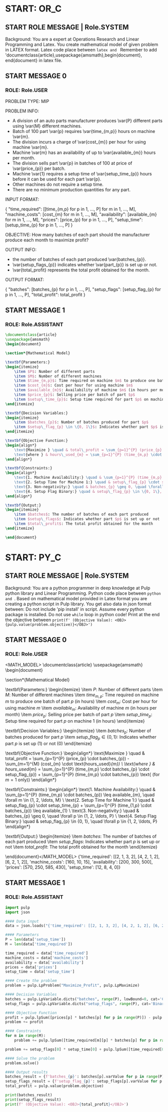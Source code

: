 # START: OR_C 
## START ROLE MESSAGE | Role.SYSTEM 
Background: You are a expert at Operations Research and Linear Programming and Latex. You create mathematical model of given problem in LATEX format. Latex code place between ```latex and ``` Remember to add 'documentclass{article},usepackage{amsmath},begin{document}, end{document} in latex file. 
## START MESSAGE 0 
### ROLE: Role.USER
<DESCRIPTION>
PROBLEM TYPE: MIP

PROBLEM INFO:

- A division of an auto parts manufacturer produces \var{P} different parts using \var{M} different machines.
- Batch of 100 part \var{p} requires \var{time_{m,p}} hours on machine \var{m}.
- The division incurs a charge of \var{cost_{m}} per hour for using machine \var{m}.
- Machine \var{m} has an availability of up to \var{available_{m}} hours per month.
- The division sells part \var{p} in batches of 100 at price of \var{price_{p}} per batch.
- Machine \var{1} requires a setup time of \var{setup_time_{p}} hours before it can be used for each part \var{p}.
- Other machines do not require a setup time.
- There are no minimum production quantities for any part.

INPUT FORMAT: 

{
    "time_required": [[time_{m,p} for p in 1, ..., P] for m in 1, ..., M],
    "machine_costs": [cost_{m} for m in 1, ..., M],
    "availability": [available_{m} for m in 1, ..., M],
    "prices": [price_{p} for p in 1, ..., P],
    "setup_time": [setup_time_{p} for p in 1, ..., P]
}

OBJECTIVE: How many batches of each part should the manufacturer produce each month to maximize profit?

OUTPUT INFO:

- the number of batches of each part produced \var{batches_{p}}.
- \var{setup_flags_{p}} indicates whether \var{part_{p}} is set up or not.
- \var{total_profit} represents the total profit obtained for the month.

OUTPUT FORMAT:

{
    "batches": [batches_{p} for p in 1, ..., P],
    "setup_flags": [setup_flag_{p} for p in 1, ..., P],
    "total_profit": total_profit
}
</DESCRIPTION>


## START MESSAGE 1 
### ROLE: Role.ASSISTANT
```latex
\documentclass{article}
\usepackage{amsmath}
\begin{document}

\section*{Mathematical Model}

\textbf{Parameters:}
\begin{itemize}
    \item $P$: Number of different parts
    \item $M$: Number of different machines
    \item $time_{m,p}$: Time required on machine $m$ to produce one batch of part $p$ (in hours)
    \item $cost_{m}$: Cost per hour for using machine $m$
    \item $available_{m}$: Availability of machine $m$ (in hours per month)
    \item $price_{p}$: Selling price per batch of part $p$
    \item $setup\_time_{p}$: Setup time required for part $p$ on machine 1 (in hours)
\end{itemize}

\textbf{Decision Variables:}
\begin{itemize}
    \item $batches_{p}$: Number of batches produced for part $p$
    \item $setup\_flag_{p} \in \{0, 1\}$: Indicates whether part $p$ is set up (1) or not (0)
\end{itemize}

\textbf{Objective Function:}
\begin{align*}
    \text{Maximize } \quad & total\_profit = \sum_{p=1}^{P} (price_{p} \cdot batches_{p}) - \sum_{m=1}^{M} (cost_{m} \cdot \text{hours\_used}_{m}) \\
    \text{where } & hours\_used_{m} = \sum_{p=1}^{P} (time_{m,p} \cdot batches_{p} \cdot setup\_flag_{p}) + \sum_{p=1}^{P} (time_{m,p} \cdot batches_{p}) \text{ (for $m=1$ only)} 
\end{align*}

\textbf{Constraints:}
\begin{align*}
    \text{1. Machine Availability:} \quad & \sum_{p=1}^{P} (time_{m,p} \cdot batches_{p}) \leq available_{m}, \quad \forall m \in \{1, 2, \ldots, M\} \\
    \text{2. Setup Time for Machine 1:} \quad & setup\_flag_{p} \cdot setup\_time_{p} + \sum_{p=1}^{P} (time_{1,p} \cdot batches_{p}) \leq available_{1} \\
    \text{3. Non-negativity:} \quad & batches_{p} \geq 0, \quad \forall p \in \{1, 2, \ldots, P\} \\
    \text{4. Setup Flag Binary:} \quad & setup\_flag_{p} \in \{0, 1\}, \quad \forall p \in \{1, 2, \ldots, P\}
\end{align*}

\textbf{Output:}
\begin{itemize}
    \item $batches$: The number of batches of each part produced
    \item $setup\_flags$: Indicates whether part $p$ is set up or not
    \item $total\_profit$: The total profit obtained for the month
\end{itemize}

\end{document}
```

# START: PY_C 
## START ROLE MESSAGE | Role.SYSTEM 
Background: You are a python programmer in deep knowledge at Pulp python library and Linear Programming. Python code place between ```python and ```. Based on mathematical model provided in Latex format you are creating a python script in Pulp library. You get also data in json format between: <DATA></DATA> Do not include 'pip install' in script. Assume every python package is installed. Do not use `while` loop in python code! Print at the end the objective between <OBJ></OBJ> `print(f' (Objective Value): <OBJ>{pulp.value(problem.objective)}</OBJ>')` 
## START MESSAGE 0 
### ROLE: Role.USER
<MATH_MODEL>
\documentclass{article}
\usepackage{amsmath}
\begin{document}

\section*{Mathematical Model}

\textbf{Parameters:}
\begin{itemize}
    \item $P$: Number of different parts
    \item $M$: Number of different machines
    \item $time_{m,p}$: Time required on machine $m$ to produce one batch of part $p$ (in hours)
    \item $cost_{m}$: Cost per hour for using machine $m$
    \item $available_{m}$: Availability of machine $m$ (in hours per month)
    \item $price_{p}$: Selling price per batch of part $p$
    \item $setup\_time_{p}$: Setup time required for part $p$ on machine 1 (in hours)
\end{itemize}

\textbf{Decision Variables:}
\begin{itemize}
    \item $batches_{p}$: Number of batches produced for part $p$
    \item $setup\_flag_{p} \in \{0, 1\}$: Indicates whether part $p$ is set up (1) or not (0)
\end{itemize}

\textbf{Objective Function:}
\begin{align*}
    \text{Maximize } \quad & total\_profit = \sum_{p=1}^{P} (price_{p} \cdot batches_{p}) - \sum_{m=1}^{M} (cost_{m} \cdot \text{hours\_used}_{m}) \\
    \text{where } & hours\_used_{m} = \sum_{p=1}^{P} (time_{m,p} \cdot batches_{p} \cdot setup\_flag_{p}) + \sum_{p=1}^{P} (time_{m,p} \cdot batches_{p}) \text{ (for $m=1$ only)} 
\end{align*}

\textbf{Constraints:}
\begin{align*}
    \text{1. Machine Availability:} \quad & \sum_{p=1}^{P} (time_{m,p} \cdot batches_{p}) \leq available_{m}, \quad \forall m \in \{1, 2, \ldots, M\} \\
    \text{2. Setup Time for Machine 1:} \quad & setup\_flag_{p} \cdot setup\_time_{p} + \sum_{p=1}^{P} (time_{1,p} \cdot batches_{p}) \leq available_{1} \\
    \text{3. Non-negativity:} \quad & batches_{p} \geq 0, \quad \forall p \in \{1, 2, \ldots, P\} \\
    \text{4. Setup Flag Binary:} \quad & setup\_flag_{p} \in \{0, 1\}, \quad \forall p \in \{1, 2, \ldots, P\}
\end{align*}

\textbf{Output:}
\begin{itemize}
    \item $batches$: The number of batches of each part produced
    \item $setup\_flags$: Indicates whether part $p$ is set up or not
    \item $total\_profit$: The total profit obtained for the month
\end{itemize}

\end{document}</MATH_MODEL>
<DATA>
{'time_required': [[2, 1, 3, 2], [4, 2, 1, 2], [6, 2, 1, 2]], 'machine_costs': [160, 10, 15], 'availability': [200, 300, 500], 'prices': [570, 250, 585, 430], 'setup_time': [12, 8, 4, 0]}</DATA>


## START MESSAGE 1 
### ROLE: Role.ASSISTANT
```python
import pulp
import json

#### Data input
data = json.loads("{'time_required': [[2, 1, 3, 2], [4, 2, 1, 2], [6, 2, 1, 2]], 'machine_costs': [160, 10, 15], 'availability': [200, 300, 500], 'prices': [570, 250, 585, 430], 'setup_time': [12, 8, 4, 0]}")

#### Parameters
P = len(data['setup_time'])
M = len(data['time_required'])

time_required = data['time_required']
machine_costs = data['machine_costs']
availability = data['availability']
prices = data['prices']
setup_time = data['setup_time']

#### Create the problem
problem = pulp.LpProblem("Maximize_Profit", pulp.LpMaximize)

#### Decision Variables
batches = pulp.LpVariable.dicts("batches", range(P), lowBound=0, cat='Continuous')
setup_flags = pulp.LpVariable.dicts("setup_flags", range(P), cat='Binary')

#### Objective Function
profit = pulp.lpSum([prices[p] * batches[p] for p in range(P)]) - pulp.lpSum([machine_costs[m] * (pulp.lpSum([time_required[m][p] * batches[p] for p in range(P)]) + (setup_flags[p] * setup_time[p] if m == 0 else 0)) for m in range(M)])
problem += profit

#### Constraints
for m in range(M):
    problem += pulp.lpSum([time_required[m][p] * batches[p] for p in range(P)]) <= availability[m], f"Availability_Constraint_m{m}"

problem += setup_flags[0] * setup_time[0] + pulp.lpSum([time_required[0][p] * batches[p] for p in range(P)]) <= availability[0], "Setup_Time_Constraint_m1"

#### Solve the problem
problem.solve()

#### Output results
batches_result = {f'batches_{p}': batches[p].varValue for p in range(P)}
setup_flags_result = {f'setup_flag_{p}': setup_flags[p].varValue for p in range(P)}
total_profit = pulp.value(problem.objective)

print(batches_result)
print(setup_flags_result)
print(f' (Objective Value): <OBJ>{total_profit}</OBJ>')
```

